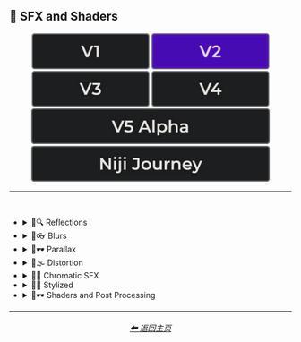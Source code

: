 <h2>🌈 SFX and Shaders</h2>

<div align="center">

[<img src="/Images/Repo_Parts/Buttons/Version_Buttons/button_version_V1_inactive.webp?raw=true" alt="MidJourney V1" height="64" />](/Pages/MJ_V1/Style_Pages/Sphere/SFX_and_Shaders.md)
[<img src="/Images/Repo_Parts/Buttons/Version_Buttons/button_version_V2_active.webp?raw=true" alt="MidJourney V2" height="64" />](/Pages/MJ_V2/Style_Pages/Sphere/SFX_and_Shaders.md)
[<img src="/Images/Repo_Parts/Buttons/Version_Buttons/button_version_V3_inactive.webp?raw=true" alt="MidJourney V3" height="64" />](/Pages/MJ_V3/Style_Pages/Sphere/SFX_and_Shaders.md)
[<img src="/Images/Repo_Parts/Buttons/Version_Buttons/button_version_V4_inactive.webp?raw=true" alt="MidJourney V4" height="64" />](/Pages/MJ_V4/Style_Pages/Just_The_Style/SFX_and_Shaders.md)
<br>
[<img src="/Images/Repo_Parts/Buttons/Version_Buttons/button_version_V5_Alpha_inactive_half.webp?raw=true" alt="MidJourney V5" height="64" />](/Pages/MJ_V5/Style_Pages/Just_The_Style/SFX_and_Shaders.md)
[<img src="/Images/Repo_Parts/Buttons/Version_Buttons/button_version_niji_inactive_half.webp?raw=true" alt="Niji Journey" height="64" />](/Pages/Niji_Journey/Style_Pages/SFX_and_Shaders.md)


</div>

<hr>
<br>


- <details><summary>🌈🔍 Reflections</summary><p><div align="center">

	| Ray Tracing Reflections | Lumen Reflections | Screen Space Reflections |
	| :-: | :-: | :-: |
	| <img src="/Images/MJ_V2/MidJourney_Styles_(sphere)/sphere_RayTracingReflections.webp?raw=true" width="256" /> | <img src="/Images/MJ_V2/MidJourney_Styles_(sphere)/sphere_LumenReflections.webp?raw=true" width="256" /> | <img src="/Images/MJ_V2/MidJourney_Styles_(sphere)/sphere_ScreenSpaceReflections.webp?raw=true" width="256" /> |
	
	<br>
	
	| Diffraction Grading |
	| :-: |
	| <img src="/Images/MJ_V2/MidJourney_Styles_(sphere)/sphere_DiffractionGrading.webp?raw=true" width="256" /> |

	<br>

	| Reflection in a Puddle | Water Reflection |
	| :-: | :-: |
	| <img src="/Images/MJ_V2/MidJourney_Styles_(sphere)/Wave_10/sphere_Reflection_in_a_puddle.webp?raw=true" width="256" /> | <img src="/Images/MJ_V2/MidJourney_Styles_(sphere)/Wave_10/sphere_Water_Reflection.webp?raw=true" width="256" /> |

	</div></p></details>



- <details><summary>🌈👓 Blurs</summary><p><div align="center">

	| Blur | Blurred |
	| :-: | :-: |
	| <img src="/Images/MJ_V2/MidJourney_Styles_(sphere)/Wave_13/sphere_Blur.webp?raw=true" width="256" /> | <img src="/Images/MJ_V2/MidJourney_Styles_(sphere)/Wave_13/sphere_Blurred.webp?raw=true" width="256" /> |

	<br>

	| Blurry | Blur Effect | Tilt Blur |
	| :-: | :-: | :-: |
	| <img src="/Images/MJ_V2/MidJourney_Styles_(sphere)/sphere_Blurry.webp?raw=true" width="256" /> | <img src="/Images/MJ_V2/MidJourney_Styles_(sphere)/sphere_blureffect.webp?raw=true" width="256" /> | <img src="/Images/MJ_V2/MidJourney_Styles_(sphere)/sphere_tiltblur.webp?raw=true" width="256" /> |

	<br>

	| Surface-Blur | Radial-Blur | Gaussian-Blur |
    | :-: | :-: | :-: |
    | <img src="/Images/MJ_V2/MidJourney_Styles_(sphere)/sphere_Surface-Blur.webp?raw=true" width="256" /> | <img src="/Images/MJ_V2/MidJourney_Styles_(sphere)/sphere_Radial-Blur.webp?raw=true" width="256" /> | <img src="/Images/MJ_V2/MidJourney_Styles_(sphere)/sphere_Gaussian-Blur.webp?raw=true" width="256" /> |

    <br>

	| Motion | Motion-Blur | Drifting |
	| :-: | :-: | :-: |
	| <img src="/Images/MJ_V2/MidJourney_Styles_(sphere)/Wave_13/sphere_Motion.webp?raw=true" width="256" /> | <img src="/Images/MJ_V2/MidJourney_Styles_(sphere)/sphere_Motion-Blur.webp?raw=true" width="256" /> | <img src="/Images/MJ_V2/MidJourney_Styles_(sphere)/Wave_14/sphere_Drifting.webp?raw=true" width="256" /> |

    <br>

    | Field-Blur |
    | :-: |
    | <img src="/Images/MJ_V2/MidJourney_Styles_(sphere)/sphere_Field-Blur.webp?raw=true" width="256" /> |

	</div></p></details>


- <details><summary>🌈🕶 Parallax</summary><p><div align="center">

	| Parallax |
	| :-: |
	| <img src="/Images/MJ_V2/MidJourney_Styles_(sphere)/sphere_Parallax.webp?raw=true" width="256" /> |
	
	<br>
	
	| Anaglyph |
	| :-: |
	| <img src="/Images/MJ_V2/MidJourney_Styles_(sphere)/sphere_Anaglyph.webp?raw=true" width="256" /> |
	
	<br>
	
	| Multiscopy | Autostereoscopy | Stereoscopy |
	| :-: | :-: | :-: |
	| <img src="/Images/MJ_V2/MidJourney_Styles_(sphere)/sphere_Multiscopy.webp?raw=true" width="256" /> | <img src="/Images/MJ_V2/MidJourney_Styles_(sphere)/sphere_Autostereoscopy.webp?raw=true" width="256" /> | <img src="/Images/MJ_V2/MidJourney_Styles_(sphere)/sphere_Stereoscopy.webp?raw=true" width="256" /> |
	
	</div></p></details>


- <details><summary>🌈🌫 Distortion</summary><p><div align="center">

	| Distortion | Phase Distortion |
	| :-: | :-: |
	| <img src="/Images/MJ_V2/MidJourney_Styles_(sphere)/sphere_distortion.webp?raw=true" width="256" /> | <img src="/Images/MJ_V2/MidJourney_Styles_(sphere)/sphere_Phase_Distortion.webp?raw=true" width="256" /> |

	<br>
	
	| Barrel Distortion | Radial Distortion |
	| :-: | :-: |
	| <img src="/Images/MJ_V2/MidJourney_Styles_(sphere)/sphere_Barrel_Distortion.webp?raw=true" width="256" /> | <img src="/Images/MJ_V2/MidJourney_Styles_(sphere)/sphere_Radial_Distortion.webp?raw=true" width="256" /> |
	
	<br>
	
	| Amplitude Distortion | Harmonic Distortion | Frequency Response Distortion |
	| :-: | :-: | :-: |
	| <img src="/Images/MJ_V2/MidJourney_Styles_(sphere)/sphere_Amplitude_Distortion.webp?raw=true" width="256" /> | <img src="/Images/MJ_V2/MidJourney_Styles_(sphere)/sphere_Harmonic_Distortion.webp?raw=true" width="256" /> | <img src="/Images/MJ_V2/MidJourney_Styles_(sphere)/sphere_Frequency_Response_Distortion.webp?raw=true" width="256" /> |
	
	<br>
	
	| Group Delay Distortion | Pincushion Distortion | Mustache Distortion |
	| :-: | :-: | :-: |
	| <img src="/Images/MJ_V2/MidJourney_Styles_(sphere)/sphere_Group_Delay_Distortion.webp?raw=true" width="256" /> | <img src="/Images/MJ_V2/MidJourney_Styles_(sphere)/sphere_Pincushion_Distortion.webp?raw=true" width="256" /> | <img src="/Images/MJ_V2/MidJourney_Styles_(sphere)/sphere_Mustache_Distortion.webp?raw=true" width="256" /> |

	<br>

	| Morph | Morphing |
	| :-: | :-: |
	| <img src="/Images/MJ_V2/MidJourney_Styles_(sphere)/sphere_Morph.webp?raw=true" width="256" /> | <img src="/Images/MJ_V2/MidJourney_Styles_(sphere)/sphere_Morphing.webp?raw=true" width="256" /> |
	
	<br>
	
	| Interlace | Interlaced |
	| :-: | :-: |
	| <img src="/Images/MJ_V2/MidJourney_Styles_(sphere)/sphere_Interlace.webp?raw=true" width="256" /> | <img src="/Images/MJ_V2/MidJourney_Styles_(sphere)/sphere_interlaced.webp?raw=true" width="256" /> |

	<br>

	| Lenticular | Continuous Droste | Tornadic |
	| :-: | :-: | :-: |
	| <img src="/Images/MJ_V2/MidJourney_Styles_(sphere)/sphere_Lenticular.webp?raw=true" width="256" /> | <img src="/Images/MJ_V2/MidJourney_Styles_(sphere)/sphere_ContinuousDroste.webp?raw=true" width="256" /> | <img src="/Images/MJ_V2/MidJourney_Styles_(sphere)/sphere_Tornadic.webp?raw=true" width="256" /> |
	
	</div></p></details>


- <details><summary>🌈🎨 Chromatic SFX</summary><p><div align="center">

	| Chromatic Aberration | RGB Displacement | Spherical Aberration |
	| :-: | :-: | :-: |
	| <img src="/Images/MJ_V2/MidJourney_Styles_(sphere)/sphere_chromaticaberration.webp?raw=true" width="256" /> | <img src="/Images/MJ_V2/MidJourney_Styles_(sphere)/sphere_RGBDisplacement.webp?raw=true" width="256" /> | <img src="/Images/MJ_V2/MidJourney_Styles_(sphere)/sphere_Spherical_Aberration.webp?raw=true" width="256" /> |

	<br>

	| Harris Shutter |
	| :-: |
	| <img src="/Images/MJ_V2/MidJourney_Styles_(sphere)/sphere_Harris_Shutter.webp?raw=true" width="256" /> |
	
	</div></p></details>


- <details><summary>🌈💫 Stylized</summary><p><div align="center">
	
	| Scan Lines | Edge Detection |
	| :-: | :-: |
	| <img src="/Images/MJ_V2/MidJourney_Styles_(sphere)/sphere_scanlines.webp?raw=true" width="256" /> | <img src="/Images/MJ_V2/MidJourney_Styles_(sphere)/sphere_edgedetection.webp?raw=true" width="256" /> |

	<br>

	| Posterization | Quantization |
	| :-: | :-: |
	| <img src="/Images/MJ_V2/MidJourney_Styles_(sphere)/sphere_posterization.webp?raw=true" width="256" /> | <img src="/Images/MJ_V2/MidJourney_Styles_(sphere)/sphere_Quantization.webp?raw=true" width="256" /> |

	<br>
	
	| Sobel Operator | Convolution Matrix |
	| :-: | :-: |
	| <img src="/Images/MJ_V2/MidJourney_Styles_(sphere)/sphere_Sobeloperator.webp?raw=true" width="256" /> | <img src="/Images/MJ_V2/MidJourney_Styles_(sphere)/sphere_ConvolutionMatrix.webp?raw=true" width="256" /> |

	<br>

	| Moire Patterns | Twisted Rays |
	| :-: | :-: |
	| <img src="/Images/MJ_V2/MidJourney_Styles_(sphere)/sphere_moirepatterns.webp?raw=true" width="256" /> | <img src="/Images/MJ_V2/MidJourney_Styles_(sphere)/sphere_TwistedRays.webp?raw=true" width="256" /> |

	<br>

	| Quantum-Wavetracing | Sabattier Effect |
	| :-: | :-: |
	| <img src="/Images/MJ_V2/MidJourney_Styles_(sphere)/sphere_Quantum-Wavetracing.webp?raw=true" width="256" /> | <img src="/Images/MJ_V2/MidJourney_Styles_(sphere)/sphere_Sabattier_Effect.webp?raw=true" width="256" /> |
	
	<br>

	| Textured |
	| :-: |
	| <img src="/Images/MJ_V2/MidJourney_Styles_(sphere)/sphere_Textured.webp?raw=true" width="256" /> |

	<br>

	| Glowing Edges |
	| :-: |
	| <img src="/Images/MJ_V2/MidJourney_Styles_(sphere)/sphere_Glowing_Edges.webp?raw=true" width="256" /> |

	<br>
	
	| Tessellated | Emboss | Starburst |
	| :-: | :-: | :-: |
	| <img src="/Images/MJ_V2/MidJourney_Styles_(sphere)/sphere_Tessellated.webp?raw=true" width="256" /> | <img src="/Images/MJ_V2/MidJourney_Styles_(sphere)/sphere_Emboss.webp?raw=true" width="256" /> | <img src="/Images/MJ_V2/MidJourney_Styles_(sphere)/sphere_Starburst.webp?raw=true" width="256" /> |

	<br>

	| Cropped | Sharpened |
	| :-: | :-: |
	| <img src="/Images/MJ_V2/MidJourney_Styles_(sphere)/sphere_Cropped.webp?raw=true" width="256" /> | <img src="/Images/MJ_V2/MidJourney_Styles_(sphere)/sphere_Sharpened.webp?raw=true" width="256" /> |

	<br>
	
	| Dilate | Erode |
	| :-: | :-: |
	| <img src="/Images/MJ_V2/MidJourney_Styles_(sphere)/sphere_Dilate.webp?raw=true" width="256" /> | <img src="/Images/MJ_V2/MidJourney_Styles_(sphere)/sphere_Erode.webp?raw=true" width="256" /> |

	<br>
	
	| Smudged | Mordancage |
	| :-: | :-: |
	| <img src="/Images/MJ_V2/MidJourney_Styles_(sphere)/sphere_Smudged.webp?raw=true" width="256" /> | <img src="/Images/MJ_V2/MidJourney_Styles_(sphere)/sphere_Mordancage.webp?raw=true" width="256" /> |

	<br>
	
	| Recursion | Repetition |
	| :-: | :-: |
	| <img src="/Images/MJ_V2/MidJourney_Styles_(sphere)/sphere_Recursion.webp?raw=true" width="256" /> | <img src="/Images/MJ_V2/MidJourney_Styles_(sphere)/sphere_Repetition.webp?raw=true" width="256" /> |
	
	<br>
	
	| Tracers |
	| :-: |
	| <img src="/Images/MJ_V2/MidJourney_Styles_(sphere)/sphere_Tracers.webp?raw=true" width="256" /> |

	<br>

	| Volume | Oscillation |
	| :-: | :-: |
	| <img src="/Images/MJ_V2/MidJourney_Styles_(sphere)/Wave_14/sphere_Volume.webp?raw=true" width="256" /> | <img src="/Images/MJ_V2/MidJourney_Styles_(sphere)/Wave_14/sphere_Oscillation.webp?raw=true" width="256" /> |

	</div></p></details>


- <details><summary>🌈🕶 Shaders and Post Processing</summary><p><div align="center">

	| Ray Traced | Ray Tracing Ambient Occlusion | RTX |
	| :-: | :-: | :-: |
	| <img src="/Images/MJ_V2/MidJourney_Styles_(sphere)/sphere_RayTraced.webp?raw=true" width="256" /> | <img src="/Images/MJ_V2/MidJourney_Styles_(sphere)/sphere_RayTracingAmbientOcclusion.webp?raw=true" width="256" /> | <img src="/Images/MJ_V2/MidJourney_Styles_(sphere)/sphere_RTX.webp?raw=true" width="256" /> |
	
	<br>

	| Shaders | OpenGL-Shaders | GLSL-Shaders |
	| :-: | :-: | :-: |
	| <img src="/Images/MJ_V2/MidJourney_Styles_(sphere)/sphere_shaders.webp?raw=true" width="256" /> | <img src="/Images/MJ_V2/MidJourney_Styles_(sphere)/sphere_OpenGL-Shaders.webp?raw=true" width="256" /> | <img src="/Images/MJ_V2/MidJourney_Styles_(sphere)/sphere_GLSL-Shaders.webp?raw=true" width="256" /> |
	
	<br>

	| Anti-Aliasing | FXAA | TXAA |
	| :-: | :-: | :-: |
	| <img src="/Images/MJ_V2/MidJourney_Styles_(sphere)/sphere_Anti-aliasing.webp?raw=true" width="256" /> | <img src="/Images/MJ_V2/MidJourney_Styles_(sphere)/sphere_FXAA.webp?raw=true" width="256" /> | <img src="/Images/MJ_V2/MidJourney_Styles_(sphere)/sphere_TXAA.webp?raw=true" width="256" /> |
	
	<br>
	
	| Sharpen | Spot-Healing | Digitally Enhanced |
	| :-: | :-: | :-: |
	| <img src="/Images/MJ_V2/MidJourney_Styles_(sphere)/sphere_Sharpen.webp?raw=true" width="256" /> | <img src="/Images/MJ_V2/MidJourney_Styles_(sphere)/sphere_Spot-Healing.webp?raw=true" width="256" /> | <img src="/Images/MJ_V2/MidJourney_Styles_(sphere)/sphere_Digitally_Enhanced.webp?raw=true" width="256" /> |

	<br>

	| Post Processing | Post-Processing | Post-Production |
	| :-: | :-: | :-: |
	| <img src="/Images/MJ_V2/MidJourney_Styles_(sphere)/sphere_postprocessing.webp?raw=true" width="256" /> | <img src="/Images/MJ_V2/MidJourney_Styles_(sphere)/Wave_13/sphere_Post-Processing.webp?raw=true" width="256" /> | <img src="/Images/MJ_V2/MidJourney_Styles_(sphere)/sphere_Post-Production.webp?raw=true" width="256" /> |

	<br>

	| Tone Mapping |
	| :-: |
	| <img src="/Images/MJ_V2/MidJourney_Styles_(sphere)/sphere_Tonemapping.webp?raw=true" width="256" /> |
	
	<br>
	
	| VFX | SFX | CGI |
	| :-: | :-: | :-: |
	| <img src="/Images/MJ_V2/MidJourney_Styles_(sphere)/sphere_VFX.webp?raw=true" width="256" /> | <img src="/Images/MJ_V2/MidJourney_Styles_(sphere)/sphere_SFX.webp?raw=true" width="256" /> | <img src="/Images/MJ_V2/MidJourney_Styles_(sphere)/sphere_CGI.webp?raw=true" width="256" /> |

	<br>
	
	| SSAO | De-Noise | Cel Shading |
	| :-: | :-: | :-: |
	| <img src="/Images/MJ_V2/MidJourney_Styles_(sphere)/sphere_SSAO.webp?raw=true" width="256" /> | <img src="/Images/MJ_V2/MidJourney_Styles_(sphere)/sphere_De-Noise.webp?raw=true" width="256" /> | <img src="/Images/MJ_V2/MidJourney_Styles_(sphere)/sphere_celshading.webp?raw=true" width="256" /> |

	</div></p></details>


<hr><!--------------->
<div align="center">
<h6><a href="/README.md">⬅ 返回主页</a></h6>
</div>